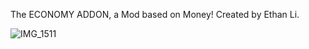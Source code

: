 The ECONOMY ADDON, a Mod based on Money! Created by Ethan Li.




![IMG_1511](https://github.com/user-attachments/assets/cb5b6fe4-dd25-41e7-9fb5-132c939e86e8)

